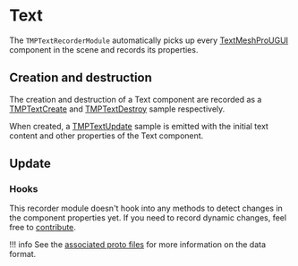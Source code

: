 # Text

The `TMPTextRecorderModule` automatically picks up every [TextMeshProUGUI](https://docs.unity3d.com/Packages/com.unity.textmeshpro@4.0/api/TMPro.TextMeshProUGUI.html) component in the scene and records its properties.

## Creation and destruction

The creation and destruction of a Text component are recorded as a [TMPTextCreate](../../../../advanced/format-specifications/unity/ui/tmp_text.md#tmptextcreate) and [TMPTextDestroy](../../../../advanced/format-specifications/unity/ui/tmp_text.md#tmptextdestroy) sample respectively.

When created, a [TMPTextUpdate](../../../../advanced/format-specifications/unity/ui/tmp_text.md#tmptextupdate) sample is emitted with the initial text content and other properties of the Text component.

## Update

### Hooks

This recorder module doesn't hook into any methods to detect changes in the component properties yet. If you need to record dynamic changes, feel free to [contribute](../../../../../contributing.md).

!!! info
    See the [associated proto files](../../../../advanced/format-specifications/unity/ui/tmp_text.md) for more information on the data format.